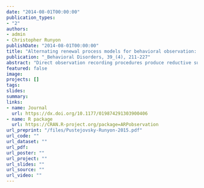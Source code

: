 ```yaml
---
date: "2014-08-01T00:00:00"
publication_types:
- "2"
authors:
- admin
- Christopher Runyon
publishDate: "2014-08-01T00:00:00"
title: "Alternating renewal process models for behavioral observation: Simulation methods and validity implications"
publication: "_Behavioral Disorders, 39_(4), 211-227"
abstract: "Direct observation recording procedures produce reductive summary measurements of an underlying stream of behavior. Previous methodological studies of these recording procedures have employed simulation methods for generating random behavior streams, many of which amount to special cases of a statistical model known as the alternating renewal process. This paper describes the alternating renewal process model in its general form, demonstrates how it provides an organizing framework for most past simulation research on direct observation procedures, and introduces a freely available software package that implements the model. The software can be used to simulate behavior streams as well as data from many common recording procedures, including continuous recording, momentary time sampling, event counting, and interval recording procedures. Several examples illustrate how the software can be used to study the validity and reliability of direct observation data and to develop measurement strategies during the planning phases of empirical studies."
featured: false
image: 
projects: []
tags: 
slides: 
summary: 
links:
- name: Journal
  url: https://dx.doi.org/10.1177/019874291303900406
- name: R package
  url: https://CRAN.R-project.org/package=ARPobservation
url_preprint: "/files/Pustejovsky-Runyon-2015.pdf"
url_code: ""
url_dataset: ""
url_pdf: 
url_poster: ""
url_project: ""
url_slides: ""
url_source: ""
url_video: ""
---
```

